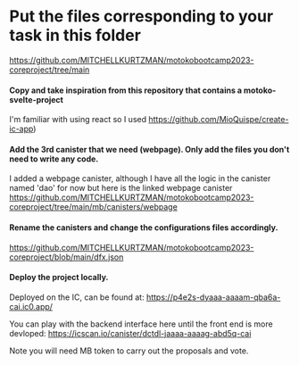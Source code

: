 # Put the files corresponding to your task in this folder

https://github.com/MITCHELLKURTZMAN/motokobootcamp2023-coreproject/tree/main

#### Copy and take inspiration from this repository that contains a motoko-svelte-project

I'm familiar with using react so I used https://github.com/MioQuispe/create-ic-app)

#### Add the 3rd canister that we need (webpage). Only add the files you don't need to write any code.

I added a webpage canister, although I have all the logic in the canister named 'dao' for now but here is the linked webpage canister https://github.com/MITCHELLKURTZMAN/motokobootcamp2023-coreproject/tree/main/mb/canisters/webpage

#### Rename the canisters and change the configurations files accordingly.

https://github.com/MITCHELLKURTZMAN/motokobootcamp2023-coreproject/blob/main/dfx.json

#### Deploy the project locally.

Deployed on the IC, can be found at:
https://p4e2s-dyaaa-aaaam-qba6a-cai.ic0.app/

You can play with the backend interface here until the front end is more devloped:
https://icscan.io/canister/dctdl-jaaaa-aaaag-abd5q-cai

Note you will need MB token to carry out the proposals and vote.
